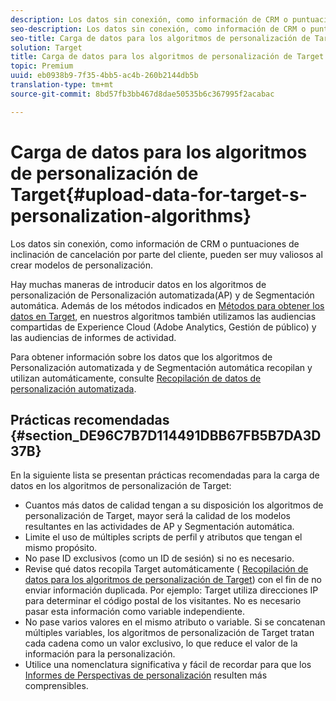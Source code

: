 ```yaml
---
description: Los datos sin conexión, como información de CRM o puntuaciones de inclinación de cancelación por parte del cliente, pueden ser muy valiosos al crear modelos de personalización.
seo-description: Los datos sin conexión, como información de CRM o puntuaciones de inclinación de cancelación por parte del cliente, pueden ser muy valiosos al crear modelos de personalización.
seo-title: Carga de datos para los algoritmos de personalización de Target
solution: Target
title: Carga de datos para los algoritmos de personalización de Target
topic: Premium
uuid: eb0938b9-7f35-4bb5-ac4b-260b2144db5b
translation-type: tm+mt
source-git-commit: 8bd57fb3bb467d8dae50535b6c367995f2acabac

---
```



# Carga de datos para los algoritmos de personalización de Target{#upload-data-for-target-s-personalization-algorithms}

Los datos sin conexión, como información de CRM o puntuaciones de inclinación de cancelación por parte del cliente, pueden ser muy valiosos al crear modelos de personalización.

Hay muchas maneras de introducir datos en los algoritmos de personalización de Personalización automatizada(AP) y de Segmentación automática. Además de los métodos indicados en  [Métodos para obtener los datos en Target](../../c-implementing-target/c-considerations-before-you-implement-target/c-methods-to-get-data-into-target/methods-to-get-data-into-target.md#concept_0069C0EFB56C4700BB33F2F35C2B9B17), en nuestros algoritmos también utilizamos las audiencias compartidas de Experience Cloud (Adobe Analytics, Gestión de público) y las audiencias de informes de actividad.

Para obtener información sobre los datos que los algoritmos de Personalización automatizada y de Segmentación automática recopilan y utilizan automáticamente, consulte [Recopilación de datos de personalización automatizada](../../c-activities/t-automated-personalization/ap-data.md#reference_255BD3DE7AD04DC9B766E0BC78961058).

## Prácticas recomendadas {#section_DE96C7B7D114491DBB67FB5B7DA3D37B}

En la siguiente lista se presentan prácticas recomendadas para la carga de datos en los algoritmos de personalización de Target:

* Cuantos más datos de calidad tengan a su disposición los algoritmos de personalización de Target, mayor será la calidad de los modelos resultantes en las actividades de AP y Segmentación automática.
* Limite el uso de múltiples scripts de perfil y atributos que tengan el mismo propósito.
* No pase ID exclusivos (como un ID de sesión) si no es necesario.
* Revise qué datos recopila Target automáticamente (  [Recopilación de datos para los algoritmos de personalización de Target](../../c-activities/t-automated-personalization/ap-data.md#reference_255BD3DE7AD04DC9B766E0BC78961058)) con el fin de no enviar información duplicada. Por ejemplo: Target utiliza direcciones IP para determinar el código postal de los visitantes. No es necesario pasar esta información como variable independiente.
* No pase varios valores en el mismo atributo o variable. Si se concatenan múltiples variables, los algoritmos de personalización de Target tratan cada cadena como un valor exclusivo, lo que reduce el valor de la información para la personalización.
* Utilice una nomenclatura significativa y fácil de recordar para que los  [Informes de Perspectivas de personalización](../../c-reports/c-personalization-insights-reports/personalization-insights-reports.md#concept_A897070E1EDC403EB84CFB7A6ECAD767) resulten más comprensibles.


